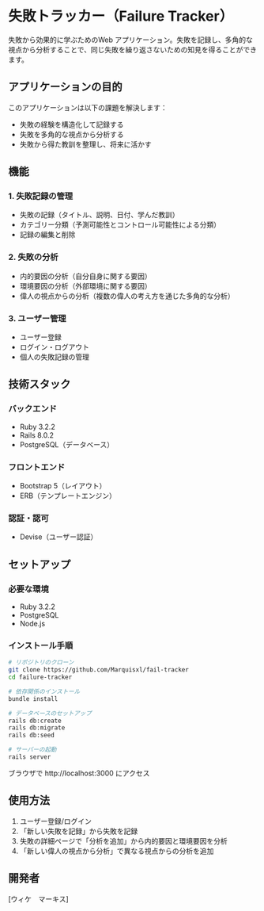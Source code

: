# 失敗トラッカー（Failure Tracker）

失敗から効果的に学ぶためのWeb アプリケーション。失敗を記録し、多角的な視点から分析することで、同じ失敗を繰り返さないための知見を得ることができます。

## アプリケーションの目的

このアプリケーションは以下の課題を解決します：
- 失敗の経験を構造化して記録する
- 失敗を多角的な視点から分析する
- 失敗から得た教訓を整理し、将来に活かす

## 機能

### 1. 失敗記録の管理
- 失敗の記録（タイトル、説明、日付、学んだ教訓）
- カテゴリー分類（予測可能性とコントロール可能性による分類）
- 記録の編集と削除

### 2. 失敗の分析
- 内的要因の分析（自分自身に関する要因）
- 環境要因の分析（外部環境に関する要因）
- 偉人の視点からの分析（複数の偉人の考え方を通じた多角的な分析）

### 3. ユーザー管理
- ユーザー登録
- ログイン・ログアウト
- 個人の失敗記録の管理

## 技術スタック

### バックエンド
- Ruby 3.2.2
- Rails 8.0.2
- PostgreSQL（データベース）

### フロントエンド
- Bootstrap 5（レイアウト）
- ERB（テンプレートエンジン）

### 認証・認可
- Devise（ユーザー認証）

## セットアップ

### 必要な環境
- Ruby 3.2.2
- PostgreSQL
- Node.js

### インストール手順

```bash
# リポジトリのクローン
git clone https://github.com/Marquisxl/fail-tracker
cd failure-tracker

# 依存関係のインストール
bundle install

# データベースのセットアップ
rails db:create
rails db:migrate
rails db:seed

# サーバーの起動
rails server
```

ブラウザで http://localhost:3000 にアクセス

## 使用方法

1. ユーザー登録/ログイン
2. 「新しい失敗を記録」から失敗を記録
3. 失敗の詳細ページで「分析を追加」から内的要因と環境要因を分析
4. 「新しい偉人の視点から分析」で異なる視点からの分析を追加

## 開発者

[ウィケ　マーキス]
